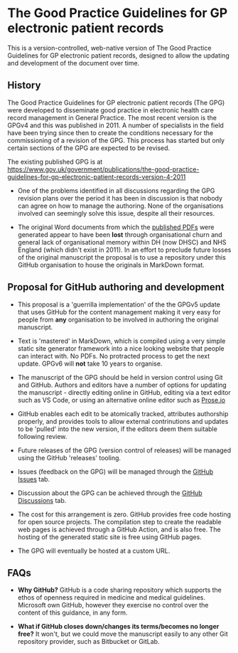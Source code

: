 # The Good Practice Guidelines for GP electronic patient records

This is a version-controlled, web-native version of The Good Practice Guidelines for GP electronic patient records, designed to allow the updating and development of the document over time.

## History
The Good Practice Guidelines for GP electronic patient records (The GPG) were developed to disseminate good practice in electronic health care record management in General Practice. The most recent version is the GPGv4 and this was published in 2011. A number of specialists in the field have been trying since then to create the conditions necessary for the commissioning of a revision of the GPG. This process has started but only certain sections of the GPG are expected to be revised.

The existing published GPG is at https://www.gov.uk/government/publications/the-good-practice-guidelines-for-gp-electronic-patient-records-version-4-2011

* One of the problems identified in all discussions regarding the GPG revision plans over the period it has been in discussion is that nobody can agree on how to manage the authoring. None of the organisations involved can seemingly solve this issue, despite all their resources.

* The original Word documents from which the [published PDFs](https://www.gov.uk/government/publications/the-good-practice-guidelines-for-gp-electronic-patient-records-version-4-2011) were generated appear to have been **lost** through organisational churn and general lack of organisational memory within DH (now DHSC) and NHS England (which didn't exist in 2011). In an effort to preclude future losses of the original manuscript the proposal is to use a repository under this GitHub organisation to house the originals in MarkDown format.

## Proposal for GitHub authoring and development

* This proposal is a 'guerrilla implementation' of the the GPGv5 update that uses GitHub for the content management making it very easy for people from **any** organisation to be involved in authoring the original manuscript.

* Text is 'mastered' in MarkDown, which is compiled using a very simple static site generator framework into a nice looking website that people can interact with. No PDFs. No protracted process to get the next update. GPGv6 will **not** take 10 years to organise.

* The manuscript of the GPG should be held in version control using Git and GitHub. Authors and editors have a number of options for updating the manuscript - directly editing online in GitHub, editing via a text editor such as VS Code, or using an alternative online editor such as [Prose.io](https://prose.io)

* GitHub enables each edit to be atomically tracked, attributes authorship properly, and provides tools to allow external contrinutions and updates to be 'pulled' into the new version, if the editors deem them suitable following review.

* Future releases of the GPG (version control of releases) will be managed using the GitHub 'releases' tooling.

* Issues (feedback on the GPG) will be managed through the [GitHub Issues](https://github.com/gp-good-practice-guidelines/the-good-practice-guidelines-for-gp-electronic-patient-records/issues) tab.

* Discussion about the GPG can be achieved through the [GitHub Discussions](https://github.com/gp-good-practice-guidelines/the-good-practice-guidelines-for-gp-electronic-patient-records/discussions) tab.

* The cost for this arrangement is zero. GitHub provides free code hosting for open source projects. The compilation step to create the readable web pages is achieved through a GitHub Action, and is also free. The hosting of the generated static site is free using GitHub pages.

* The GPG will eventually be hosted at a custom URL.

## FAQs
* **Why GitHub?** GitHub is a code sharing repository which supports the ethos of openness required in medicine and medical guidelines. Microsoft own GitHub, however they exercise no control over the content of this guidance, in any form.

* **What if GitHub closes down/changes its terms/becomes no longer free?** It won't, but we could move the manuscript easily to any other Git repository provider, such as Bitbucket or GitLab.
